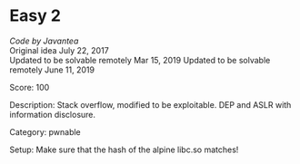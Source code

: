 # Easy 2

*Code by Javantea*  
Original idea July 22, 2017  
Updated to be solvable remotely Mar 15, 2019
Updated to be solvable remotely June 11, 2019

Score: 100

Description:
Stack overflow, modified to be exploitable.
DEP and ASLR with information disclosure.

Category: pwnable

Setup: Make sure that the hash of the alpine libc.so matches!

